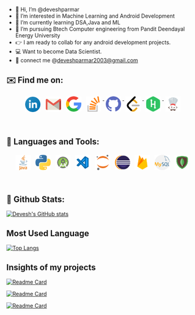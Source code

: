 - 👋 Hi, I’m @deveshparmar
- 👀 I’m interested in Machine Learning and Android Development
- 🌱 I’m currently learning DSA,Java and ML
- 💞️ I’m pursuing Btech Computer engineering from Pandit Deendayal Energy University
- 👉 I am ready to collab for any android development projects.
- 💻 Want to become Data Scientist.
- 🔗 connect me @deveshparmar2003@gmail.com


## ✉️ Find me on:


<p align="center">
 <a href="https://www.linkedin.com/in/devesh-parmar-875990200/" target="_blank" rel="noopener noreferrer"> <img src="https://github.com/deveshparmar/deveshparmar/blob/main/linkedin(2).png" alt="LinkedIn" height="40" style="vertical-align:top; margin:5px"></a>
 <a href="https://mail.google.com/mail/u/0/#inbox"> <img src="https://github.com/deveshparmar/deveshparmar/blob/main/gmail.png" alt="Gmail" height="40" style="vertical-align:top; margin:5px"></a>
 <a href="https://g.dev/parmardevesh18"> <img src="https://github.com/deveshparmar/deveshparmar/blob/main/google(2).png" alt="Googl Developers" height="40" style="vertical-align:top; margin:4px"></a>
 <a href="https://stackoverflow.com/users/15511232/devesh-parmar" target="_blank" rel="noopener noreferrer"> <img src="https://github.com/deveshparmar/deveshparmar/blob/main/stackoverflow.png" alt="StackOverflow" height="40" style="vertical-align:top; margin:4px"> </a>
 <a href="https://github.com/deveshparmar" target="_blank" rel="noopener noreferrer"> <img src="https://github.com/deveshparmar/deveshparmar/blob/main/github(1).png" alt="Github" height="40" style="vertical-align:top; margin:4px"> </a>
 <a href="https://leetcode.com/deveshparmar2003/" target="_blank" rel="noopener noreferrer"> <img src="https://github.com/deveshparmar/deveshparmar/blob/main/leetcode(1).png" alt="Leetcode" height="40" style="vertical-align:top; margin:4px"> </a>
 <a href="https://www.hackerrank.com/deveshparmar2003" target="_blank" rel="noopener noreferrer"> <img src="https://github.com/deveshparmar/deveshparmar/blob/main/hackerrank(1).png" alt="Hackerrank" height="40" style="vertical-align:top; margin:4px"> </a>
 <a href="https://www.codechef.com/users/ug_dev2003" target="_blank" rel="noopener noreferrer"> <img src="https://github.com/deveshparmar/deveshparmar/blob/main/icons8-codechef-64.png" alt="Codechef" height="40" style="vertical-align:top; margin:4px"> </a>
</p>
<br />

## 🧰 Languages and Tools:
<p align="center">
<img src="https://github.com/deveshparmar/deveshparmar/blob/main/java.png" alt="Java" height="40" style="vertical-align:top; margin:4px">
<img src="https://github.com/deveshparmar/deveshparmar/blob/main/python.png" alt="Python" height="40" style="vertical-align:top; margin:4px">
<img src="https://github.com/deveshparmar/deveshparmar/blob/main/android-studio.png" alt="Android Studio" height="40" style="vertical-align:top; margin:4px">
<img src="https://github.com/deveshparmar/deveshparmar/blob/main/visual-studio-code.png" alt="Visual Studio Code" height="40" style="vertical-align:top; margin:4px">
<img src="https://github.com/deveshparmar/deveshparmar/blob/main/jupyter.png" alt="Jupyter Notebook" height="40" style="vertical-align:top; margin:4px">
<img src="https://github.com/deveshparmar/deveshparmar/blob/main/eclipse.png" alt="Eclipse" height="40" style="vertical-align:top; margin:4px">
<img src="https://github.com/deveshparmar/deveshparmar/blob/main/icons8-firebase-64.png" alt="Firebase" height="40" style="vertical-align:top; margin:4px">
<img src="https://github.com/deveshparmar/deveshparmar/blob/main/mysql(1).png" alt="MySQL" height="40" style="vertical-align:top; margin:4px">
<img src="https://github.com/deveshparmar/deveshparmar/blob/main/icons8-mongodb-64.png" alt="MongoDB" height="40" style="vertical-align:top; margin:4px">
</p>
<br />

<!---
deveshparmar/deveshparmar is a ✨ special ✨ repository because its `README.md` (this file) appears on your GitHub profile.
You can click the Preview link to take a look at your changes.
--->

## 🧮 Github Stats:

[![Devesh's GitHub stats](https://github-readme-stats.vercel.app/api?username=deveshparmar&show_icons=true&theme=radical)](https://github.com/deveshparmar?tab=repositories)


## Most Used Language

[![Top Langs](https://github-readme-stats.vercel.app/api/top-langs/?username=deveshparmar&layout=compact&theme=radical)](https://github.com/deveshparmar?tab=repositories)

## Insights of my projects
[![Readme Card](https://github-readme-stats.vercel.app/api/pin/?username=deveshparmar&repo=Machine-Learning&theme=radical)](https://github.com/deveshparmar/Machine-Learning)

[![Readme Card](https://github-readme-stats.vercel.app/api/pin/?username=deveshparmar&repo=My-Toast-Library&theme=radical)](https://github.com/deveshparmar/My-Toast-Library)

[![Readme Card](https://github-readme-stats.vercel.app/api/pin/?username=deveshparmar&repo=LetsGossip-ChatApp&theme=radical)](https://github.com/deveshparmar/LetsGossip-ChatApp)
